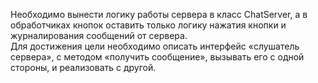 Необходимо вынести логику работы сервера
в класс ChatServer, а в обработчиках кнопок оставить только логику нажатия кнопки и
журналирования сообщений от сервера.  
Для достижения цели необходимо описать интерфейс «слушатель сервера», с методом
«получить сообщение», вызывать его с одной стороны, и реализовать с другой.